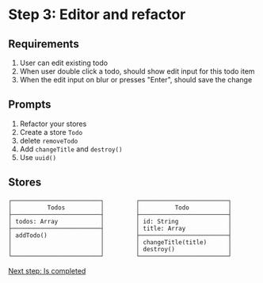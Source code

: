 # Step 3: Editor and refactor

## Requirements

1. User can edit existing todo
2. When user double click a todo, should show edit input for this todo item
3. When the edit input on blur or presses "Enter", should save the change


## Prompts

1. Refactor your stores
2. Create a store `Todo`
3. delete `removeTodo`
4. Add `changeTitle` and `destroy()`
2. Use `uuid()`


## Stores

```
┌─────────────────────────┐         ┌─────────────────────────┐
│          Todos          │         │          Todo           │
├─────────────────────────┤         ├─────────────────────────┤
│ todos: Array            │         │ id: String              │
├─────────────────────────┤         │ title: Array            │
│ addTodo()               │         ├─────────────────────────┤
│                         │         │ changeTitle(title)      │
│                         │         │ destroy()               │
└─────────────────────────┘         └─────────────────────────┘
```


[Next step: Is completed](STEP_4.md)
